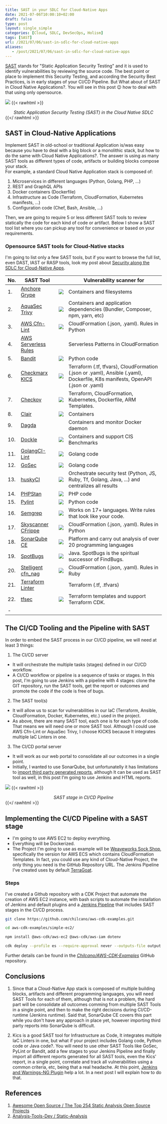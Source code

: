 ```yaml
---
title: SAST in your SDLC for Cloud-Native Apps
date: 2021-07-06T10:00:10+02:00
draft: false
type: post
layout: single_simple
categories: [Cloud, SDLC, DevSecOps, Holism]
tags: [SAST]
url: /2021/07/06/sast-in-sdlc-for-cloud-native-apps
aliases: 
   - /post/2021/07/06/sast-in-sdlc-for-cloud-native-apps
---
```


[SAST](https://en.wikipedia.org/wiki/Static_application_security_testing) stands for "Static Application Security Testing" and it is used to identify vulnerabilities 
by reviewing the source code. The best point or place to implement this Security Testing, and according the Security Best Practices, is in early stages of your 
CI/CD Pipeline. But What about of SAST in Cloud Native Applications?. You will see in this post 😉 how to deal with that using only opensource.

[![](/assets/blog20210706_sast/20210706-sast-in-your-sdlc-for-cloud-native-apps.png)](/assets/blog20210706_sast/20210706-sast-in-your-sdlc-for-cloud-native-apps.png)
{{< rawhtml >}}
<i><center>Static Application Security Testing (SAST) in the Cloud Native SDLC</center></i>
{{</ rawhtml >}}

<!--more--> 

## SAST in Cloud-Native Applications

Implement SAST in old-school or traditional Application is/was easy because you have to deal with a big block or a monolithic stack, but how to do the same with Cloud 
Native Applications?. The answer is using as many SAST tools as different types of code, artifacts or building blocks compose your stack.   
For example, a standard Cloud Native Application stack is composed of:
1. Microservices in different languages (Python, Golang, PHP, ...)
2. REST and GraphQL APIs
3. Docker containers (Dockerfile)
4. Infrastructure as Code (Terraform, CloudFormation, Kubernetes manifests, ...)
5. Configuration code (Chef, Bash, Ansible, ...)

Then, we are going to require 5 or less different SAST tools to review statically the code for each kind of code or artifact. Below I show a SAST tool list where you can pickup any tool for convenience or based on your requirements.

### Opensource SAST tools for Cloud-Native stacks

I'm going to list only a few SAST tools, but if you want to browse the full list, even DAST, IAST or RASP tools, look my post about [Security along the SDLC for Cloud-Native Apps](/2020/02/10/security-along-the-container-based-sdlc/#oss-sec-list).

| No. | SAST Tool                                                   |                                                               | Vulnerability scanner for   |
|---  |---                                                          |---                                                            |---                          |
| 1.  | [Anchore Grype](https://github.com/anchore/grype)           | ![](/assets/blog20210706_sast/sast-anchore-grype.png)         | Containers and filesystems            |
| 2.  | [AquaSec Trivy](https://github.com/aquasecurity/trivy)      | ![](/assets/blog20210706_sast/sast-aquasec-trivy.png)         | Containers and application dependencies (Bundler, Composer, npm, yarn, etc) |
| 3.  | [AWS Cfn-Lint](https://github.com/aws-cloudformation/cfn-lint)      | ![](/assets/blog20210706_sast/sast-cfn-lint.png)      | CloudFormation (.json, .yaml). Rules in Python |
| 4.  | [AWS Serverless Rules](https://github.com/awslabs/serverless-rules) | ![]()                                                 | Serverless Patterns in CloudFormation |
| 5.  | [Bandit](https://github.com/PyCQA/bandit)                   | ![](/assets/blog20210706_sast/sast-bandit.png)             | Python code |
| 6.  | [Checkmarx KICS](https://github.com/Checkmarx/kics)         | ![](/assets/blog20210706_sast/sast-checkmarx-kics.png)     | Terraform (.tf, tfvars), CloudFormation (.json or .yaml), Ansible (.yaml), Dockerfile, K8s manifests, OpenAPI (.json or .yaml) |
| 7.  | [Checkov](https://github.com/bridgecrewio/checkov)          | ![](/assets/blog20210706_sast/sast-checkov.png)            | Terraform, CloudFormation, Kubernetes, Dockerfile, ARM Templates. |
| 8.  | [Clair](https://github.com/quay/clair)                      | ![](/assets/blog20210706_sast/sast-clair.png)              | Containers                            |
| 9.  | [Dagda](https://github.com/eliasgranderubio/dagda)          | ![]()                                                      | Containers and monitor Docker daemon  |
| 10. | [Dockle](https://github.com/goodwithtech/dockle)            | ![](/assets/blog20210706_sast/sast-dockle.png)             | Containers and support CIS Benchmarks |
| 11. | [GolangCI-Lint](https://github.com/golangci/golangci-lint)  | ![](/assets/blog20210706_sast/sast-golangci-lint.png)      | Golang code |
| 12. | [GoSec](https://github.com/securego/gosec)                  | ![](/assets/blog20210706_sast/sast-gosec.png)              | Golang code |
| 13. | [huskyCI](https://github.com/globocom/huskyCI)              | ![](/assets/blog20210706_sast/sast-huskyci.png)            | Orchestrate security test (Python, JS, Ruby, Tf, Golang, Java, ...) and centralizes all results |
| 14. | [PHPStan](https://github.com/phpstan/phpstan)               | ![](/assets/blog20210706_sast/sast-phpstan.png)            | PHP code    |
| 15. | [Pylint](https://www.pylint.org)                            | ![](/assets/blog20210706_sast/sast-pylint.png)             | Python code |
| 16. | [Semgrep](https://semgrep.dev/) | ![](/assets/blog20210706_sast/sast-semgrep.png) | Works on 17+ languages. Write rules that look like your code. |
| 17. | [Skyscanner CFrippe](https://github.com/Skyscanner/cfrippe) | ![](/assets/blog20210706_sast/sast-skyscanner-cfrippe.png) | CloudFormation (.json, .yaml). Rules in Python |
| 18. | [SonarQube CE](https://www.sonarqube.org)                   | ![](/assets/blog20210706_sast/sast-sonarqube.png)          | Platform and carry out analysis of over 20 programming languages |
| 19. | [SpotBugs](https://github.com/spotbugs/spotbugs)            | ![](/assets/blog20210706_sast/sast-spotbugs.png)           | Java. SpotBugs is the spiritual successor of FindBugs.   |
| 20. | [Stelligent cfn_nag](https://github.com/stelligent/cfn_nag) | ![](/assets/blog20210706_sast/sast-stelligent-cfn_nag.png) | CloudFormation (.json, .yaml). Rules in Ruby   |
| 21. | [Terraform Linter](https://github.com/terraform-linters/tflint)  | ![]()                                                 | Terraform (.tf, .tfvars) |
| 22. | [tfsec](https://github.com/aquasecurity/tfsec)      | ![](/assets/blog20210706_sast/sast-tfsec.png)              | Terraform templates and support Terraform CDK. |
|-    |                                                                  |                                                       |                          |

## The CI/CD Tooling and the Pipeline with SAST 

In order to embed the SAST process in our CI/CD pipeline, we will need at least 3 things:

1. The CI/CD server
  * It will orchestrate the multiple tasks (stages) defined in our CI/CD workflow.
  * A CI/CD workflow or pipeline is a sequence of tasks or stages. In this post, I'm going to use Jenkins with a pipeline with 4 stages: clone the GIT repository, run the SAST tools, get the report or outcomes and promote the code if the code is free of bugs.
2. The SAST tool(s)
  * It will allow us to scan for vulnerabilities in our IaC (Terraform, Ansible, CloudFormation, Docker, Kubernetes, etc.) used in the project.
  * As above, there are many SAST tool, each one is for each type of code. That means we will need one or more SAST tool. Although I could use AWS Cfn-Lint or AquaSec Trivy, I choose KICKS because It integrates multiple IaC Linters in one. 
3. The CI/CD portal server
  * It will work as our web portal to consolidate all our outcomes in a single point. 
  * Initially, I wanted to use SonarQube, but unfortunatelly it has limitations to [import third party generated reports](https://docs.sonarqube.org/latest/analysis/external-issues/), although It can be used as SAST tool as well, in this post I'm going to use Jenkins and HTML reports.

[![](/assets/blog20210706_sast/20210706-sast-in-your-cicd-pipeline.png)](/assets/blog20210706_sast/20210706-sast-in-your-cicd-pipeline.png)
{{< rawhtml >}}
<i><center>SAST stage in CI/CD Pipeline</center></i>
{{</ rawhtml >}}


## Implementing the CI/CD Pipeline with a SAST stage

* I'm going to use AWS EC2 to deploy everything.
* Everything will be Dockerized.
* The Project I'm going to use as example will be [Weaveworks Sock Shop](https://microservices-demo.github.io), specifically the version for AWS ECS which contains CloudFormation Templates. 
In fact, you could use any kind of Cloud-Native Project, the only thing you need is the GitHub Repository URL. The Jenkins Pipeline I've created uses by default [TerraGoat](https://github.com/bridgecrewio/terragoat.git).


### Steps

I've created a Github repository with a CDK Project that automate the creation of AWS EC2 instance, with bash scripts to automate the installation of Jenkins and default plugins and a [Jenkins Pipeline](https://github.com/chilcano/aws-cdk-examples/blob/main/simple-ec2/_scripts/sast-pipeline-kics.groovy) that includes SAST stages in the CI/CD process.

```sh
git clone https://github.com/chilcano/aws-cdk-examples.git

cd aws-cdk-examples/simple-ec2/

npm install @aws-cdk/aws-ec2 @aws-cdk/aws-iam dotenv

cdk deploy --profile es --require-approval never --outputs-file output.json
```

Further details can be found in the *[Chilcano/AWS-CDK-Examples](https://github.com/chilcano/aws-cdk-examples/tree/main/simple-ec2)* GitHub repository.


## Conclusions

1. Since that a Cloud-Native App stack is composed of multiple building blocks, artifacts and different programming languages, you will need SAST Tools for each of them, although that is not a problem, the hard part will be consolidate all outcomes comming from multiple SAST Tools in a single point, and then to make the right decisions during CI/CD-runtime (Jenkins runtime). Said that, SonarQube CE covers this part while you don't have any approach in place yet, however importing third party reports into SonarQube is difficult.

2. Kics is a good SAST tool for Infrastructure as Code, It integrates multiple IaC Linters in one, but what if your project includes Golang code, Python code or Java code?. You will need to use other SAST Tools like GoSec, PyLint or Bandit, add a few stages to your Jenkins Pipeline and finally import all different reports generated for all SAST tools, even the Kics' report, in a single point, correlate and track all vulnerabilities using a common criteria, etc, being that a real headache. At this point, [Jenkins and Warnings-NG Plugin](https://plugins.jenkins.io/warnings-ng/) help a lot. In a next post I will explain how to do that.


## References

1. [Awesome Open Source / The Top 254 Static Analysis Open Source Projects](https://awesomeopensource.com/projects/static-analysis)
2. [Analysis-Tools-Dev / Static-Analysis](https://github.com/analysis-tools-dev/static-analysis)
